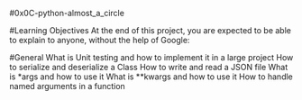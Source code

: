 #0x0C-python-almost_a_circle

#Learning Objectives
At the end of this project, you are expected to be able to explain to anyone, without the help of Google:

#General
What is Unit testing and how to implement it in a large project
How to serialize and deserialize a Class
How to write and read a JSON file
What is \*args and how to use it
What is \*\*kwargs and how to use it
How to handle named arguments in a function
